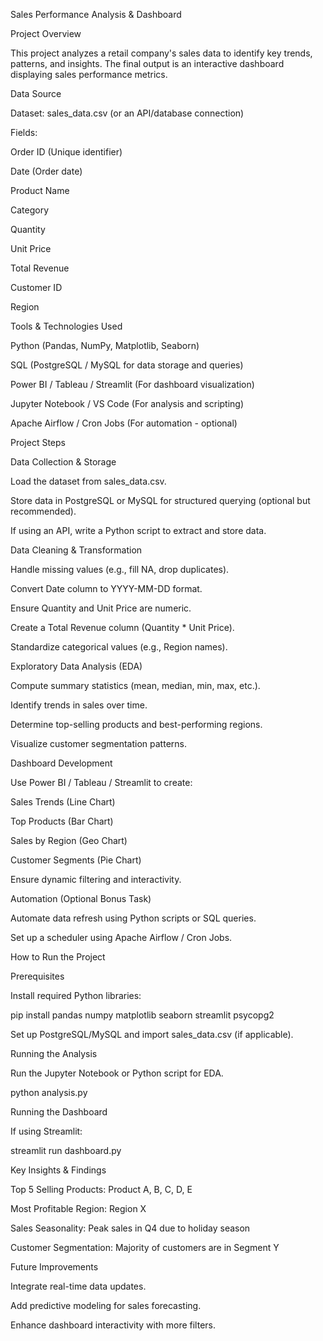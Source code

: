 Sales Performance Analysis & Dashboard

Project Overview

This project analyzes a retail company's sales data to identify key trends, patterns, and insights. The final output is an interactive dashboard displaying sales performance metrics.

Data Source

Dataset: sales_data.csv (or an API/database connection)

Fields:

Order ID (Unique identifier)

Date (Order date)

Product Name

Category

Quantity

Unit Price

Total Revenue

Customer ID

Region

Tools & Technologies Used

Python (Pandas, NumPy, Matplotlib, Seaborn)

SQL (PostgreSQL / MySQL for data storage and queries)

Power BI / Tableau / Streamlit (For dashboard visualization)

Jupyter Notebook / VS Code (For analysis and scripting)

Apache Airflow / Cron Jobs (For automation - optional)

Project Steps

 Data Collection & Storage

Load the dataset from sales_data.csv.

Store data in PostgreSQL or MySQL for structured querying (optional but recommended).

If using an API, write a Python script to extract and store data.

Data Cleaning & Transformation

Handle missing values (e.g., fill NA, drop duplicates).

Convert Date column to YYYY-MM-DD format.

Ensure Quantity and Unit Price are numeric.

Create a Total Revenue column (Quantity * Unit Price).

Standardize categorical values (e.g., Region names).

Exploratory Data Analysis (EDA)

Compute summary statistics (mean, median, min, max, etc.).

Identify trends in sales over time.

Determine top-selling products and best-performing regions.

Visualize customer segmentation patterns.

 Dashboard Development

Use Power BI / Tableau / Streamlit to create:

Sales Trends (Line Chart)

Top Products (Bar Chart)

Sales by Region (Geo Chart)

Customer Segments (Pie Chart)

Ensure dynamic filtering and interactivity.

 Automation (Optional Bonus Task)

Automate data refresh using Python scripts or SQL queries.

Set up a scheduler using Apache Airflow / Cron Jobs.

How to Run the Project

Prerequisites

Install required Python libraries:

pip install pandas numpy matplotlib seaborn streamlit psycopg2

Set up PostgreSQL/MySQL and import sales_data.csv (if applicable).

Running the Analysis

Run the Jupyter Notebook or Python script for EDA.

python analysis.py

Running the Dashboard

If using Streamlit:

streamlit run dashboard.py

Key Insights & Findings

Top 5 Selling Products: Product A, B, C, D, E

Most Profitable Region: Region X

Sales Seasonality: Peak sales in Q4 due to holiday season

Customer Segmentation: Majority of customers are in Segment Y

Future Improvements

Integrate real-time data updates.

Add predictive modeling for sales forecasting.

Enhance dashboard interactivity with more filters.


